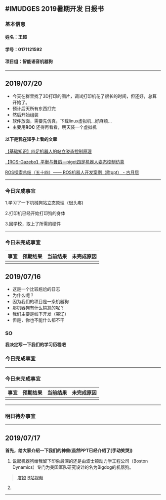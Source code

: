 #IMUDGES 2019暑期开发 日报书
--------------
### 基本信息
#### 姓名：王超
####  学号：0171121592
#### 项目组：智能语音机器狗
------
## 2019/07/20

- 今天在群里找了3D打印的图片，调试打印机花了很长的时间，但还好，总算开始了。
- 预计后天所有东西打完
- 然后开始组装
- 软件放面，需要先仿真，下载linux虚拟机...好麻烦...
- 主要用**ROC**    还得再看看，明天装一个虚拟机
#### 以下是我在知乎上看的文章

[【基础知识】四足机器人的站立姿态控制原理](https://zhuanlan.zhihu.com/p/64321561)

[【ROS-Gazebo】平衡与舞蹈－pigot四足机器人姿态控制仿真](https://zhuanlan.zhihu.com/p/61755628)

[ROS探索总结（五十四）—— ROS机器人开发案例（附ppt） - 古月居](http://www.guyuehome.com/2120)

-----------
### 今日完成事宜

1.学习了一下机械狗站立态原理（很头疼)

2.打印机已经开始打印狗的身体

3.回学校，取上了所需的硬件

--------
### 今日未完成事宜
| 事宜 | 预期结果 | 当前结果 | 未完成原因 |
|:------:|--------:|:--------:|:----------:|
|       |         |       |           |


## 2019/07/16

- 这是一个比较尴尬的日志
- 为什么呢？ 
- 因为我们的项目是一条机器狗
- 那机器狗有什么尴尬的呢？
- 我们主要是线下开发（哭辽）
- 但是，你也不能什么都不干
### SO
**我决定写一下我们的学习历程吧**



### 今日完成事宜

--------
### 今日未完成事宜
| 事宜 | 预期结果 | 当前结果 | 未完成原因 |
|:------:|--------:|:--------:|:----------:|
|       |         |       |           |

------
### 明日待办事宜


--------------------------
## 2019/07/17
**首先，给大家介绍一下我们的神兽(虽然PPT已经介绍了[手动笑哭])**
1. 说起机器狗给我留下印象最深的还是由波士顿动力学工程公司（Boston Dynamics）专门为美国军队研究设计的名为Bigdog的机器狗。
> [度娘](https://baike.baidu.com/item/%E5%A4%A7%E7%8B%97%E6%9C%BA%E5%99%A8%E4%BA%BA/12713003?fromtitle=%E5%A4%A7%E7%8B%97&fromid=3979564&fr=aladdin)
> [B站视频](https://www.bilibili.com/video/av49265137?from=search&seid=18364328511015542158)
> 
> 
> 
> 
2. 





-----------------

